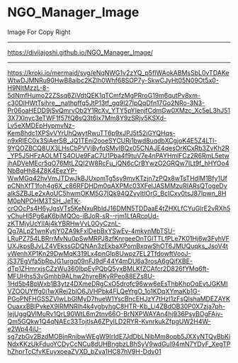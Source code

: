 # NGO_Manager_Image
Image For Copy Right
___

https://divijajoshi.github.io/NGO_Manager_Image/
___
https://kroki.io/mermaid/svg/eNqNWG1v2zYQ_p5fIWAokABMsSbL0vTDAKeWtwDJMNRu90HwB8aibc2KZIh0Whf68SOP7y-SkwCJyHt05N09Ot5x0-H9NltMzzL-8-5dNmfHumo22ZSsq6ZiVdtQEK1qTCmfzMgPRroG19m6qutPv8xm-c30DlHWtTsihre__nathpffq5JtP13tf_gq9l27IpQqDfn17Go2NRo-3N3-Pr06oaHEDD9jSvQmrvOb2Y1RcXv_YTY5pYIenjfCdmGw0XMzc_Xc5eL3hJ513X7Xlnyc3eTWF1f57fQ6sQ3t6lx7Mm8Y9zSRjv5KSXd-Lv5eXMDEpHypmvNz-Kem8hdc1XPSvVYrUhQwytRwuTT6p9xJPJ5t52iGYQHqs-n9xRIEC0x3SiAerSB_JQ1TEni2ooeSYCURj1bwd8uqdbXCgjoK4E5Z4LTl-9YQOZBCQ8UX3LHsCbPVVjByfqSMvIBQx05CNAJE4qesOrKCxRb3ZvKh2R_YP5J5HFzAOLMTS4OUe9FaC7U1Pba4f9tuV7e4nPAYHmlFCz2R6RmL5etwjhADVeMEcr5qO76MtLZQI2W8RcFu_iQN6cCrBYwzO2GRQw7ILt9f_hHYOo4NbBgHh84Z8K4EezYP-WwMGq42hvVmJTDwJkBJUxomTg5sy9mvKTzjn7zPQx8wTsTHdlM1Bfy1UfpCNhXfT1foh4g6X_c86RFDHDm0qAXPMc03XFelJASMMzuRIARsQTogeDvalkSZBJLe2xAoUC5hwmOKM5G7IQk94QZvyItIOrG_BcICxv0tsJ87Ipwn_8HM0pNPOHM3TSH_JeTK-crOOcPs4H6yJgsVTs5KeNxuRbldJ16DMN5TDDaaE4tZHXLfCYuGlrE2vRXh5vChuHl5Pg6aK6bjMQOo-iBJoR-sR--rjm1LfARcoUd-zKTMjyUcYlIAj4kYBRHwVvL0OyCznL-Qg7ALp21wnKytjY0ZA9kFxlDebBxYSwEv-4mkynMbTSU-LRuPZ754LBRrrMvNu0pSwMRPJ8zfKnrgeeOnTGlTTLfPLe7K01Hj6w3FyhVFUXJkpsBJvLZ4VEkssGDQNAn3zEkbaXPomBxqwShOT6JMUQuqks_JsoV4tvWenhXP1Kn29DwMqK319Lx4pnGlp8Uwpz7EL2TfdowftVooJ-jS37EgVfa5bRpJG1urgq09nFJ9dF44Y4mDU6a3rosA6gQifXBE-dTp1ZHmrxjsCZzWu360lbpEyPQbQ5yxBMLKfZCAfcr2D826fYMq6ft-MFUHhs53vGmhb9ALhw2hyreBKyRPeo88EZs8U-1Hd5b4BpWxb1B3ytz4DXmeDRgCxO5drofc96ww6eEsThbKhpOqEvtJGKMIVZOOUYffg0i1wXRej2blO6JVHPbk4FLQeYrgO_1o1KDqXYmaKb1G-PGoPNFHGSSZVlwLbGIMyD7hueW1YscBncEHJzY7tHzI1zFsQIshaMDEZAYKOuaxxBBlPvkeX9lRMNRlh4k4ygbyhgC8HTR-Kb_Li4ZBdOB30P0X7zja7ph-IejUggQVlMuRv1QrL90WtL6m2tnv66O-BrNXPWAYAn4hj936PsyBOgFAjv-Qm5GQkw1Q4qNAEc33TojtlsA6ZPyILD2RYR-KvnrkukZfpgUW2H4W-e2Wp44iU-sg7zbGv2BzdMOBjnRnibwWEgW9IrIdE7JdDbLNibMm8opb5JXXyNTQyBbKiNdxKKzUkFduoYCDyCcNCu8dUHBngbzLBhSyV9wdGuI94mN7YDyF_XegTPhZhprTcCfvKEuyxoeaZVXD_bZva1HC87hV9H-Ddv01

